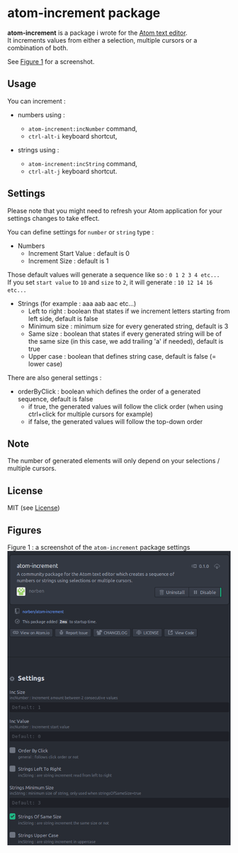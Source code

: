 # atom-increment package

**atom-increment** is a package i wrote for the [Atom text editor](https://atom.io/).  
It increments values from either a selection, multiple cursors or a combination of both.

See [Figure 1](#fig1) for a screenshot.


## Usage

You can increment :

* numbers using :
  * `atom-increment:incNumber` command,
  * `ctrl-alt-i` keyboard shortcut,

* strings using :
  * `atom-increment:incString` command,
  * `ctrl-alt-j` keyboard shortcut.


## Settings

Please note that you might need to refresh your Atom application for your settings changes to take effect.

You can define settings for `number` or `string` type :

* Numbers
  * Increment Start Value : default is 0
  * Increment Size : default is 1

Those default values will generate a sequence like so : `0 1 2 3 4 etc...`  
If you set `start value` to `10` and `size` to `2`, it will generate : `10 12 14 16 etc...`

* Strings (for example : aaa aab aac etc...)
  * Left to right : boolean that states if we increment letters starting from left side, default is false
  * Minimum size : minimum size for every generated string, default is 3
  * Same size : boolean that states if every generated string will be of the same size (in this case, we add trailing 'a' if needed), default is true
  * Upper case : boolean that defines string case, default is false (= lower case)

There are also general settings :

* orderByClick : boolean which defines the order of a generated sequence, default is false
  * if true, the generated values will follow the click order (when using ctrl+click for multiple cursors for example)  
  * if false, the generated values will follow the top-down order


## Note

The number of generated elements will only depend on your selections / multiple cursors.  


## License

MIT (see [License](https://github.com/norben/atom-increment/blob/master/LICENSE.md))


## Figures

<a name="fig1">Figure 1 : a screenshot of the `atom-increment` package settings</a>
![A screenshot of settings](https://raw.githubusercontent.com/norben/atom-increment/4465dd98e554ae09fee57719300757bc8bb8976d/images/settings.png)
